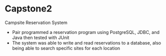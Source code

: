 # Capstone2
Campsite Reservation System
- Pair programmed a reservation program using PostgreSQL, JDBC, and Java then tested with JUnit
- The system was able to write and read reservations to a database, also being able to search specific sites for each location
